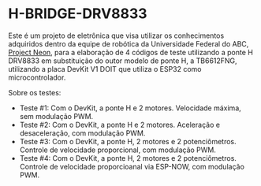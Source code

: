 # H-BRIDGE-DRV8833

Este é um projeto de eletrônica que visa utilizar os conhecimentos adquiridos dentro da equipe de robótica da Universidade Federal do ABC, [Project Neon](https://www.bing.com/ck/a?!&&p=993266a7f137f60d8eda8bf9a40745bb6665e729e584763740087afad75d4fe7JmltdHM9MTY1MjgwOTUwMiZpZ3VpZD00YmMxYTYyZC0yMDY3LTQ5MzctYTAzNi0wNjU4ZGViNGI4MzImaW5zaWQ9NTE1MQ&ptn=3&fclid=13cfca8a-d609-11ec-a5fb-8f2925c94284&u=a1aHR0cHM6Ly9naXRodWIuY29tL1Byb2plY3QtTmVvbg&ntb=1), para a elaboração de 4 códigos de teste utilizando a ponte H DRV8833 em substituição do outor modelo de ponte H, a TB6612FNG, utilizando a placa DevKit V1 DOIT que utiliza o ESP32 como microcontrolador.

Sobre os testes:

  - Teste #1: Com o DevKit, a ponte H e 2 motores. Velocidade máxima, sem modulação PWM.
  - Teste #2: Com o DevKit, a ponte H e 2 motores. Aceleração e desaceleração, com modulação PWM.
  - Teste #3: Com o DevKit, a ponte H, 2 motores e 2 potenciômetros. Controle de velocidade proporcional, com modulação PWM.
  - Teste #4: Com o DevKit, a ponte H, 2 motores e 2 potenciômetros. Controle de velocidade proporcioanal via ESP-NOW, com modulação PWM.
